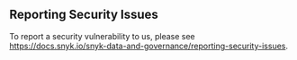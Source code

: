 ## Reporting Security Issues

To report a security vulnerability to us, please see https://docs.snyk.io/snyk-data-and-governance/reporting-security-issues.
